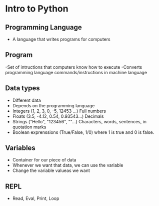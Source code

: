 # Intro to Python

## Programming Language

- A language that writes programs for computers

## Program

-Set of intructions that computers know how to execute
-Converts programming language commands/instructions in machine language

## Data types

- Different data 
- Depends on the programming language
- Integers (1, 2, 3, 0, -5, 12453 ...) Full numbers
- Floats (3.5, -4.12, 0.54, 0.93543...) Decimals
- Strings ("Hello", "123456", ""...) Characters, words, sentences, in quotation marks
- Boolean exprenssions (True/False, 1/0) where 1 is true and 0 is false.

## Variables

- Container for our piece of data
- Whenever we want that data, we can use the variable
- Change the variable valueas we want

## REPL

- Read, Eval, Print, Loop